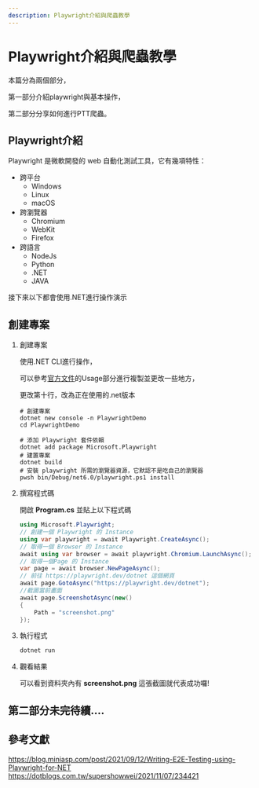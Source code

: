 ```yaml
---
description: Playwright介紹與爬蟲教學
---
```


# Playwright介紹與爬蟲教學

本篇分為兩個部分，

第一部分介紹playwright與基本操作，

第二部分分享如何進行PTT爬蟲。

## Playwright介紹

Playwright 是微軟開發的 web 自動化測試工具，它有幾項特性：

*  跨平台
     * Windows
     * Linux
     * macOS 
*  跨瀏覽器
     * Chromium
     * WebKit 
     * Firefox
* 跨語言
    * NodeJs
    * Python
    * .NET
    * JAVA

接下來以下都會使用.NET進行操作演示

## 創建專案

1. 創建專案

    使用.NET CLI進行操作，

    可以參考[官方文件](https://playwright.dev/dotnet/docs/library)的Usage部分進行複製並更改一些地方，

    更改第十行，改為正在使用的.net版本

    ```bash{10}
    # 創建專案
    dotnet new console -n PlaywrightDemo
    cd PlaywrightDemo

    # 添加 Playwright 套件依賴
    dotnet add package Microsoft.Playwright
    # 建置專案
    dotnet build
    # 安裝 playwright 所需的瀏覽器資源，它默認不是吃自己的瀏覽器
    pwsh bin/Debug/net6.0/playwright.ps1 install
    ```
2. 撰寫程式碼
   
    開啟 **Program.cs** 並貼上以下程式碼

    ```csharp
    using Microsoft.Playwright;
    // 創建一個 Playwright 的 Instance
    using var playwright = await Playwright.CreateAsync();
    // 取得一個 Browser 的 Instance
    await using var browser = await playwright.Chromium.LaunchAsync();
    // 取得一個Page 的 Instance
    var page = await browser.NewPageAsync();
    // 前往 https://playwright.dev/dotnet 這個網頁
    await page.GotoAsync("https://playwright.dev/dotnet");
    //截圖當前畫面
    await page.ScreenshotAsync(new()
    {
        Path = "screenshot.png"
    });
    ```
3. 執行程式

    ```bash
    dotnet run
    ```
4. 觀看結果

    可以看到資料夾內有 **screenshot.png** 這張截圖就代表成功囉!


## 第二部分未完待續....


## 參考文獻
<https://blog.miniasp.com/post/2021/09/12/Writing-E2E-Testing-using-Playwright-for-NET>
<https://dotblogs.com.tw/supershowwei/2021/11/07/234421>